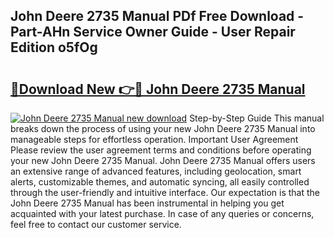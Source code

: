 ## John Deere 2735 Manual PDf Free Download - Part-AHn Service Owner Guide - User Repair Edition o5fOg

# <h2><a href="http://bc93271.oget.top/?id=John+Deere+2735+Manual">🔗Download New 👉🔴 John Deere 2735 Manual</a></h2>

[![John Deere 2735 Manual new download](https://i.imgur.com/5g1atiW.png)](http://bc93271.oget.top/?id=John+Deere+2735+Manual)
Step-by-Step Guide This manual breaks down the process of using your new John Deere 2735 Manual into manageable steps for effortless operation. Important User Agreement Please review the user agreement terms and conditions before operating your new John Deere 2735 Manual. John Deere 2735 Manual offers users an extensive range of advanced features, including geolocation, smart alerts, customizable themes, and automatic syncing, all easily controlled through the user-friendly and intuitive interface. Our expectation is that the John Deere 2735 Manual has been instrumental in helping you get acquainted with your latest purchase. In case of any queries or concerns, feel free to contact our customer service.
